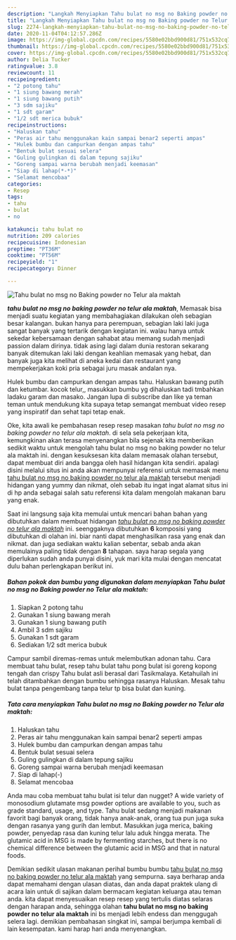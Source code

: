 ```yaml
---
description: "Langkah Menyiapkan Tahu bulat no msg no Baking powder no Telur ala maktah yang Lezat Sekali"
title: "Langkah Menyiapkan Tahu bulat no msg no Baking powder no Telur ala maktah yang Lezat Sekali"
slug: 2274-langkah-menyiapkan-tahu-bulat-no-msg-no-baking-powder-no-telur-ala-maktah-yang-lezat-sekali
date: 2020-11-04T04:12:57.286Z
image: https://img-global.cpcdn.com/recipes/5580e02bbd900d81/751x532cq70/tahu-bulat-no-msg-no-baking-powder-no-telur-ala-maktah-foto-resep-utama.jpg
thumbnail: https://img-global.cpcdn.com/recipes/5580e02bbd900d81/751x532cq70/tahu-bulat-no-msg-no-baking-powder-no-telur-ala-maktah-foto-resep-utama.jpg
cover: https://img-global.cpcdn.com/recipes/5580e02bbd900d81/751x532cq70/tahu-bulat-no-msg-no-baking-powder-no-telur-ala-maktah-foto-resep-utama.jpg
author: Delia Tucker
ratingvalue: 3.8
reviewcount: 11
recipeingredient:
- "2 potong tahu"
- "1 siung bawang merah"
- "1 siung bawang putih"
- "3 sdm sajiku"
- "1 sdt garam"
- "1/2 sdt merica bubuk"
recipeinstructions:
- "Haluskan tahu"
- "Peras air tahu menggunakan kain sampai benar2 seperti ampas"
- "Hulek bumbu dan campurkan dengan ampas tahu"
- "Bentuk bulat sesuai selera"
- "Guling gulingkan di dalam tepung sajiku"
- "Goreng sampai warna berubah menjadi keemasan"
- "Siap di lahap(*-*)"
- "Selamat mencobaa"
categories:
- Resep
tags:
- tahu
- bulat
- no

katakunci: tahu bulat no 
nutrition: 209 calories
recipecuisine: Indonesian
preptime: "PT36M"
cooktime: "PT56M"
recipeyield: "1"
recipecategory: Dinner

---
```



![Tahu bulat no msg no Baking powder no Telur ala maktah](https://img-global.cpcdn.com/recipes/5580e02bbd900d81/751x532cq70/tahu-bulat-no-msg-no-baking-powder-no-telur-ala-maktah-foto-resep-utama.jpg)

<b><i>tahu bulat no msg no baking powder no telur ala maktah</i></b>, Memasak bisa menjadi suatu kegiatan yang membahagiakan dilakukan oleh sebagian besar kalangan. bukan hanya para perempuan, sebagian laki laki juga sangat banyak yang tertarik dengan kegiatan ini. walau hanya untuk sekedar kebersamaan dengan sahabat atau memang sudah menjadi passion dalam dirinya. tidak asing lagi dalam dunia restoran sekarang banyak ditemukan laki laki dengan keahlian memasak yang hebat, dan banyak juga kita melihat di aneka kedai dan restaurant yang mempekerjakan koki pria sebagai juru masak andalan nya.

Hulek bumbu dan campurkan dengan ampas tahu. Haluskan bawang putih dan ketumbar. kocok telur,, masukkan bumbu yg dihaluskan tadi tmbahkan ladaku garam dan masako. Jangan lupa di subscribe dan like ya teman teman untuk mendukung kita supaya tetap semangat membuat video resep yang inspiratif dan sehat tapi tetap enak.

Oke, kita awali ke pembahasan resep resep masakan <i>tahu bulat no msg no baking powder no telur ala maktah</i>. di sela sela pekerjaan kita, kemungkinan akan terasa menyenangkan bila sejenak kita memberikan sedikit waktu untuk mengolah tahu bulat no msg no baking powder no telur ala maktah ini. dengan kesuksesan kita dalam memasak olahan tersebut, dapat membuat diri anda bangga oleh hasil hidangan kita sendiri. apalagi disini melalui situs ini anda akan mempunyai referensi untuk memasak menu <u>tahu bulat no msg no baking powder no telur ala maktah</u> tersebut menjadi hidangan yang yummy dan nikmat, oleh sebab itu ingat ingat alamat situs ini di hp anda sebagai salah satu referensi kita dalam mengolah makanan baru yang enak.


Saat ini langsung saja kita memulai untuk mencari bahan bahan yang dibutuhkan dalam membuat hidangan <u><i>tahu bulat no msg no baking powder no telur ala maktah</i></u> ini. seenggaknya dibutuhkan <b>6</b> komposisi yang dibutuhkan di olahan ini. biar nanti dapat menghasilkan rasa yang enak dan nikmat. dan juga sediakan waktu kalian sebentar, sebab anda akan memulainya paling tidak dengan <b>8</b> tahapan. saya harap segala yang diperlukan sudah anda punyai disini, yuk mari kita mulai dengan mencatat dulu bahan perlengkapan berikut ini.

<!--inarticleads1-->

##### Bahan pokok dan bumbu yang digunakan dalam menyiapkan Tahu bulat no msg no Baking powder no Telur ala maktah:

1. Siapkan 2 potong tahu
1. Gunakan 1 siung bawang merah
1. Gunakan 1 siung bawang putih
1. Ambil 3 sdm sajiku
1. Gunakan 1 sdt garam
1. Sediakan 1/2 sdt merica bubuk


Campur sambil diremas-remas untuk melembutkan adonan tahu. Cara membuat tahu bulat, resep tahu bulat tahu pong bulat isi goreng kopong tengah dan crispy Tahu bulat asli berasal dari Tasikmalaya. Ketahuilah ini telah ditambahkan dengan bumbu sehingga rasanya Haluskan. Mesak tahu bulat tanpa pengembang tanpa telur tp bisa bulat dan kuning. 

<!--inarticleads2-->

##### Tata cara menyiapkan Tahu bulat no msg no Baking powder no Telur ala maktah:

1. Haluskan tahu
1. Peras air tahu menggunakan kain sampai benar2 seperti ampas
1. Hulek bumbu dan campurkan dengan ampas tahu
1. Bentuk bulat sesuai selera
1. Guling gulingkan di dalam tepung sajiku
1. Goreng sampai warna berubah menjadi keemasan
1. Siap di lahap(*-*)
1. Selamat mencobaa


Anda mau coba membuat tahu bulat isi telur dan nugget? A wide variety of monosodium glutamate msg powder options are available to you, such as grade standard, usage, and type. Tahu bulat sedang menjadi makanan favorit bagi banyak orang, tidak hanya anak-anak, orang tua pun juga suka dengan rasanya yang gurih dan lembut. Masukkan juga merica, baking powder, penyedap rasa dan kuning telur lalu aduk hingga merata. The glutamic acid in MSG is made by fermenting starches, but there is no chemical difference between the glutamic acid in MSG and that in natural foods. 

Demikian sedikit ulasan makanan perihal bumbu bumbu <u>tahu bulat no msg no baking powder no telur ala maktah</u> yang sempurna. saya berharap anda dapat memahami dengan ulasan diatas, dan anda dapat praktek ulang di acara lain untuk di sajikan dalam bermacam kegiatan keluarga atau teman anda. kita dapat menyesuaikan resep resep yang tertulis diatas selaras dengan harapan anda, sehingga olahan <b>tahu bulat no msg no baking powder no telur ala maktah</b> ini bs menjadi lebih endess dan menggugah selera lagi. demikian pembahasan singkat ini, sampai berjumpa kembali di lain kesempatan. kami harap hari anda menyenangkan.
